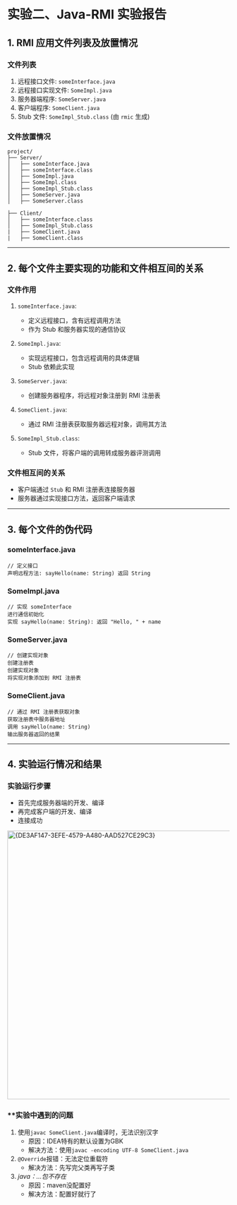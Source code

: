 # 实验二、Java-RMI 实验报告

## 1. RMI 应用文件列表及放置情况

### **文件列表**
1. 远程接口文件: `someInterface.java`
2. 远程接口实现文件: `SomeImpl.java`
3. 服务器端程序: `SomeServer.java`
4. 客户端程序: `SomeClient.java`
5. Stub 文件: `SomeImpl_Stub.class` (由 `rmic` 生成)

### **文件放置情况**
```
project/
├── Server/
│   ├── someInterface.java
│   ├── someInterface.class
│   ├── SomeImpl.java
│   ├── SomeImpl.class
│   ├── SomeImpl_Stub.class
│   ├── SomeServer.java
│   ├── SomeServer.class

├── Client/
│   ├── someInterface.class
│   ├── SomeImpl_Stub.class
|   ├── SomeClient.java
|   ├── SomeClient.class
```

---

## 2. 每个文件主要实现的功能和文件相互间的关系

### **文件作用**
1. `someInterface.java`:
   - 定义远程接口，含有远程调用方法
   - 作为 Stub 和服务器实现的通信协议

2. `SomeImpl.java`:
   - 实现远程接口，包含远程调用的具体逻辑
   - Stub 依赖此实现

3. `SomeServer.java`:
   - 创建服务器程序，将远程对象注册到 RMI 注册表

4. `SomeClient.java`:
   - 通过 RMI 注册表获取服务器远程对象，调用其方法

5. `SomeImpl_Stub.class`:
   - Stub 文件，将客户端的调用转成服务器评测调用

### **文件相互间的关系**
- 客户端通过 `Stub` 和 RMI 注册表连接服务器
- 服务器通过实现接口方法，返回客户端请求

---

## 3. 每个文件的伪代码

### **someInterface.java**
```plaintext
// 定义接口
声明远程方法: sayHello(name: String) 返回 String
```

### **SomeImpl.java**
```plaintext
// 实现 someInterface
进行通信初始化
实现 sayHello(name: String): 返回 "Hello, " + name
```

### **SomeServer.java**
```plaintext
// 创建实现对象
创建注册表
创建实现对象
将实现对象添加到 RMI 注册表
```

### **SomeClient.java**
```plaintext
// 通过 RMI 注册表获取对象
获取注册表中服务器地址
调用 sayHello(name: String)
输出服务器返回的结果
```

---

## 4. 实验运行情况和结果

### **实验运行步骤**
* 首先完成服务器端的开发、编译
* 再完成客户端的开发、编译
* 连接成功
<img width="609" alt="{DE3AF147-3EFE-4579-A480-AAD527CE29C3}" src="https://github.com/user-attachments/assets/88461a9a-68cb-4871-9cc9-b13ab4b8a18d">

### **实验中遇到的问题
1. 使用`javac SomeClient.java`编译时，无法识别汉字
   - 原因：IDEA特有的默认设置为GBK
   - 解决方法：使用`javac -encoding UTF-8 SomeClient.java`
2. `@Override`报错：无法定位重载符
   - 解决方法：先写完父类再写子类
3. *java：...包不存在*
   - 原因：maven没配置好
   - 解决方法：配置好就行了
